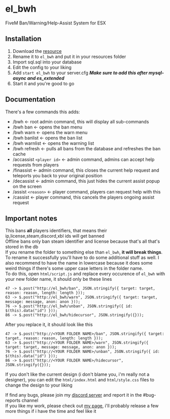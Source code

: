 # el_bwh
FiveM Ban/Warning/Help-Assist System for ESX

## Installation
1. Download the [resource](https://github.com/Elipse458/el_bwh/archive/master.zip)
2. Rename it to `el_bwh` and put it in your resources folder
3. Import sql.sql into your database
4. Edit the config to your liking
5. Add `start el_bwh` to your server.cfg ***Make sure to add this after mysql-async and es_extended***
6. Start it and you're good to go

## Documentation
There's a few commands this adds:
- /bwh             <- root admin command, this will display all sub-commands
- /bwh ban         <- opens the ban menu
- /bwh warn        <- opens the warn menu
- /bwh banlist     <- opens the ban list
- /bwh warnlist    <- opens the warning list
- /bwh refresh     <- pulls all bans from the database and refreshes the ban cache
- /accassist `<player id>` <- admin command, admins can accept help requests from players
- /finassist       <- admin command, this closes the current help request and teleports you back to your original position
- /decassist       <- admin command, this just hides the current assist popup on the screen
- /assist `<reason>` <- player command, players can request help with this
- /cassist         <- player command, this cancels the players ongoing assist request

## Important notes
This bans **all** players identifiers, that means their ip,license,steam,discord,xbl ids will get banned  
Offline bans only ban steam identifier and license because that's all that's stored in the db  
If you rename the folder to something else than `el_bwh`, **it will break things**.  
To rename it successfully you'll have to do some additional stuff as well. I also recommend to have the name in lowercase because it does some weird things if there's some upper case letters in the folder name.  
To do this, open `html/script.js` and replace every occurence of `el_bwh` with your new folder name, it should only be these lines
```
47 -> $.post("http://el_bwh/ban", JSON.stringify({ target: target, reason: reason, length: length }));
63 -> $.post("http://el_bwh/warn", JSON.stringify({ target: target, message: message, anon: anon }));
76 -> $.post("http://el_bwh/unban", JSON.stringify({ id: $(this).data("id") }));
86 -> $.post("http://el_bwh/hidecursor", JSON.stringify({}));
```
After you replace it, it should look like this
```
47 -> $.post("http://<YOUR FOLDER NAME>/ban", JSON.stringify({ target: target, reason: reason, length: length }));
63 -> $.post("http://<YOUR FOLDER NAME>/warn", JSON.stringify({ target: target, message: message, anon: anon }));
76 -> $.post("http://<YOUR FOLDER NAME>/unban", JSON.stringify({ id: $(this).data("id") }));
86 -> $.post("http://<YOUR FOLDER NAME>/hidecursor", JSON.stringify({}));
```

If you don't like the current design (i don't blame you, i'm really not a designer), you can edit the `html/index.html` and `html/style.css` files to change the design to your liking

If find any bugs, please join my [discord server](https://discord.gg/GbT49uH) and report it in the #bug-reports channel  
If you like my work, please check out [my page](https://elipse458.me), i'll probably release a few more things if i have the time and feel like it
